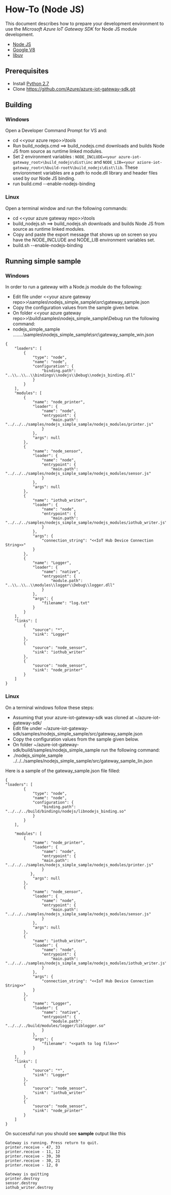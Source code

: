 # How-To (Node JS)
This document describes how to prepare your development environment to use the *Microsoft Azure IoT Gateway SDK* for Node JS module development.

- [Node JS](https://nodejs.org/)
- [Google V8](https://developers.google.com/v8/)
- [libuv](http://libuv.org/)

## Prerequisites
- Install [Python 2.7](https://www.python.org/downloads/release/python-2712/)
- Clone https://github.com/Azure/azure-iot-gateway-sdk.git

## Building
### Windows
Open a Developer Command Prompt for VS and: 

- cd <\<your azure repo>>\tools
- Run build_nodejs.cmd ==> build_nodejs.cmd downloads and builds Node JS from source as runtime linked modules.
- Set 2 environment variables : `NODE_INCLUDE=<your azure-iot-gateway_root>\build_nodejs\dist\inc` and `NODE_LIB=<your aziore-iot-gateway_root>\%build-root%\build_nodejs\dist\lib`. These envioronment variables are a path to node.dll library and header files used by our Node JS binding. 
- run build.cmd --enable-nodejs-binding


### Linux
Open a terminal window and run the following commands:

- cd <\<your azure gateway repo>>\tools
- build_nodejs.sh ==> build_nodejs.sh downloads and builds Node JS from source as runtime linked modules.
- Copy and paste the export message that shows up on screen so you have the NODE_INCLUDE and NODE_LIB environment variables set.
- build.sh --enable-nodejs-binding


## Running simple sample
### Windows
In order to run a gateway with a Node.js module do the following:

- Edit file under <\<your azure gateway repo>>\samples\nodejs_simple_sample\src\gateway_sample.json
- Copy the configuration values from the sample given below.
- On folder <\<your azure gateway repo>>\build\samples\nodejs_simple_sample\Debug run the following command: 
- nodejs_simple_sample ..\..\..\..\samples\nodejs_simple_sample\src\gateway_sample_win.json

```
{
    "loaders": [
        {
            "type": "node",
            "name": "node",
            "configuration": {
                "binding.path": "..\\..\\..\\bindings\\nodejs\\Debug\\nodejs_binding.dll"
            }
        }
    ],
    "modules": [
        {
            "name": "node_printer",
            "loader": {
                "name": "node",
                "entrypoint": {
                    "main.path": "../../../samples/nodejs_simple_sample/nodejs_modules/printer.js"
                }
            },
            "args": null
        },
        {
            "name": "node_sensor",
            "loader": {
                "name": "node",
                "entrypoint": {
                    "main.path": "../../../samples/nodejs_simple_sample/nodejs_modules/sensor.js"
                }
            },
            "args": null
        },
        {
            "name": "iothub_writer",
            "loader": {
                "name": "node",
                "entrypoint": {
                    "main.path": "../../../samples/nodejs_simple_sample/nodejs_modules/iothub_writer.js"
                }
            },
            "args": {
                "connection_string": "<<IoT Hub Device Connection String>>"
            }
        },
        {
            "name": "Logger",
            "loader": {
                "name": "native",
                "entrypoint": {
                    "module.path": "..\\..\\..\\modules\\logger\\Debug\\logger.dll"
                }
            },
            "args": {
                "filename": "log.txt"
            }
        }
    ],
    "links": [
        {
            "source": "*",
            "sink": "Logger"
        },
        {
            "source": "node_sensor",
            "sink": "iothub_writer"
        },
        {
            "source": "node_sensor",
            "sink": "node_printer"
        }
    ]
}
```


### Linux
On a terminal windows follow these steps:
- Assuming that your azure-iot-gateway-sdk was cloned at ~/azure-iot-gateway-sdk/
- Edit file under ~/azure-iot-gateway-sdk/samples/nodejs_simple_sample/src/gateway_sample.json
- Copy the configuration values from the sample given below.
- On folder ~/azure-iot-gateway-sdk/build/samples/nodejs_simple_sample run the following command: 
- ./nodejs_simple_sample ../../../samples/nodejs_simple_sample/src/gateway_sample_lin.json

Here is a sample of the gateway_sample.json file filled:
```
{
"loaders": [
        {
            "type": "node",
            "name": "node",
            "configuration": {
                "binding.path": "../../../build/bindings/nodejs/libnodejs_binding.so"
            }
        }
    ],

    "modules": [
        {
            "name": "node_printer",
            "loader": {
                "name": "node",
                "entrypoint": {
                "main.path": "../../../samples/nodejs_simple_sample/nodejs_modules/printer.js"
				}
           },
            "args": null
        },
        {
            "name": "node_sensor",
            "loader": {
                "name": "node",
                "entrypoint": {
                    "main.path": "../../../samples/nodejs_simple_sample/nodejs_modules/sensor.js"
                }
            },
            "args": null
        },
        {
            "name": "iothub_writer",
            "loader": {
                "name": "node",
                "entrypoint": {
                    "main.path": "../../../samples/nodejs_simple_sample/nodejs_modules/iothub_writer.js"
                }
            },
            "args": {
                "connection_string": "<<IoT Hub Device Connection String>>"
            }
        },
        {
            "name": "Logger",
            "loader": {
                "name": "native",
                "entrypoint": {
                    "module.path": "../../../build/modules/logger/liblogger.so"
                }
            },
            "args": {
                "filename": "<<path to log file>>"
            }
        }
    ],
    "links": [
        {
            "source": "*",
            "sink": "Logger"
        },
        {
            "source": "node_sensor",
            "sink": "iothub_writer"
        },
        {
            "source": "node_sensor",
            "sink": "node_printer"
        }
    ]
}
```

On successful run you should see **sample** output like this

`````
Gateway is running. Press return to quit.
printer.receive - 47, 33
printer.receive - 11, 12
printer.receive - 39, 30
printer.receive - 30, 21
printer.receive - 12, 0

Gateway is quitting
printer.destroy
sensor.destroy
iothub_writer.destroy
`````
